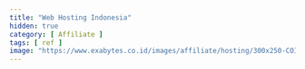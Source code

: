 ```yaml
---
title: "Web Hosting Indonesia"
hidden: true
category: [ Affiliate ]
tags: [ ref ]
image: "https://www.exabytes.co.id/images/affiliate/hosting/300x250-COID-webhosting.jpg"
---
```

<script>
//<![CDATA[
if(self.location==top.location) top.location.replace('https://www.exabytes.co.id/web-hosting/membuat-website?aff=8302390' );
//]]>
</script>
